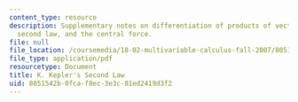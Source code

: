 ```yaml
---
content_type: resource
description: Supplementary notes on differentiation of products of vectors, Kepler's
  second law, and the central force.
file: null
file_location: /coursemedia/18-02-multivariable-calculus-fall-2007/8051542b0fcaf8ec3e3c81ed2419d3f2_kepler_secnd_law.pdf
file_type: application/pdf
resourcetype: Document
title: K. Kepler's Second Law
uid: 8051542b-0fca-f8ec-3e3c-81ed2419d3f2
---
```

